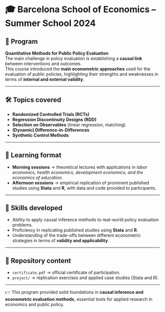# 🎓 Barcelona School of Economics – Summer School 2024

## 📍 Program
**Quantitative Methods for Public Policy Evaluation**  
The main challenge in policy evaluation is establishing a **causal link** between interventions and outcomes.  
This course introduced the **main econometric approaches** used for the evaluation of public policies, highlighting their strengths and weaknesses in terms of **internal and external validity**.

---

## 🛠️ Topics covered
- **Randomized Controlled Trials (RCTs)**  
- **Regression Discontinuity Designs (RDD)**  
- **Selection on Observables** (linear regression, matching)  
- **(Dynamic) Difference-in-Differences**  
- **Synthetic Control Methods**

---

## 📂 Learning format
- **Morning sessions** → theoretical lectures with applications in *labor economics, health economics, development economics, and the economics of education*.  
- **Afternoon sessions** → empirical replication of prominent published studies using **Stata** and **R**, with data and code provided to participants.  

---

## 🚀 Skills developed
- Ability to apply causal inference methods to real-world policy evaluation problems.  
- Proficiency in replicating published studies using **Stata** and **R**.  
- Understanding of the trade-offs between different econometric strategies in terms of **validity and applicability**.  

---

## 📂 Repository content
- `certificate.pdf` → official certificate of participation.  
- `project/` → replication exercises and applied case studies (Stata and R).  

---

👉 This program provided solid foundations in **causal inference and econometric evaluation methods**, essential tools for applied research in economics and public policy.

